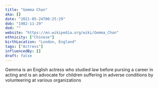 ```yaml
---
title: "Gemma Chan"
aka: []
date: "2021-05-24T00:25:29"
dob: "1982-11-29"
dod: ""
website: "https://en.wikipedia.org/wiki/Gemma_Chan"
ethnicity: ["Chinese"]
birthLocation: "London, England"
tags: ["Actress"]
influencedBy: []
draft: false
---
```


Gemma is an English actress who studied law before pursing a career in acting and is an advocate for children suffering in adverse conditions by volunteering at various organizations
